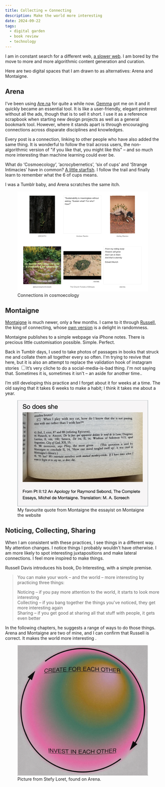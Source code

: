 ```yaml
---
title: Collecting ∞ Connecting
description: Make the world more interesting
date: 2024-09-22
tags:
  - digital garden
  - book review
  - technology
---
```


I am in constant search for a different web, [a slower web](making-a-tiny-digital-garden). I am bored by the move to more and more algorithmic content generation and curation. 

Here are two digital spaces that I am drawn to as alternatives: Arena and Montaigne.

## Arena 

I’ve been using [Are.na](https://www.are.na/sonia-turcotte/index) for quite a while now. [Gemma](https://gemmacope.land/) got me on it and it quickly became an essential tool. It is like a user-friendly, elegant pinterest without all the ads, though that is to sell it short. I use it as a reference scrapbook when starting new design projects as well as a general bookmark tool. However, where it stands apart is through encouraging connections across disparate disciplines and knowledges. 

Every post is a connection, linking to other people who have also added the same thing. It is wonderful to follow the trail across users, the non-algorithmic version of "if you like that, you might like this" – and so much more interesting than machine learning could ever be. 

What do ‘Cosmoecology’, ‘acrocybernetics’, ‘six of cups’ and ‘Strange Intimacies’ have in common? [A little starfish](https://www.are.na/block/3597866). I follow the trail and finally learn to remember what the 6 of cups means. 

I was a Tumblr baby, and Arena scratches the same itch.

<figure>
  <img loading="lazy" src="/images/digital-garden/arena-screenshot.webp" alt="Screenshot of my cosmoecology channel on Arena">
  <figcaption class="small-text">Connections in cosmoecology</figcaption>
</figure>

## Montaigne

[Montaigne](https://collecting.montaigne.io/) is much newer, only a few months. I came to it through [Russell](https://www.russelldavies.com/), the king of connecting,  whose [own version](https://findings.montaigne.io/) is a delight in randomness.

Montaigne publishes to a simple webpage via iPhone notes. There is precious little customisation possible. Simple. Perfect. 

Back in Tumblr days, I used to take photos of passages in books that struck me and collate them all together every so often. I'm trying to revive that here, but it is also an attempt to replace the validation hook of instagram stories <label for="sn-instagram" class="margin-toggle sidenote-number"></label><input type="checkbox" id="sn-instagram" class="margin-toggle"/><span class="sidenote">It’s very cliche to do a social-media-is-bad thing. I'm not saying that. Sometimes it is, sometimes it isn't – an aside for another time.</span>. 

I’m still developing this practice and I forget about it for weeks at a time. The old saying that it takes 6 weeks to make a habit; I think it takes me about a year. 

<figure>
  <img loading="lazy" src="/images/digital-garden/montaigne.webp" alt="Screenshot of Montaigne post">
  <figcaption class="small-text">My favourite quote from Montaigne the essayist on Montaigne the website</figcaption>
</figure>


## Noticing, Collecting, Sharing

When I am consistent with these practices, I see things in a different way. My attention changes. I notice things I probably wouldn't have otherwise. I am more likely to spot interesting juxtapositions and make lateral connections. I feel more inspired to make things. 

Russell Davis introduces his book, Do Interesting, with a simple premise. 

> You can make your work – and the world – more interesting by practicing three things:  
>
> Noticing – if you pay more attention to the world, it starts to look more interesting  
> Collecting – if you bang together the things you've noticed, they get more interesting again  
> Sharing – if you get good at sharing all that stuff with people, it gets even better

In the following chapters, he suggests a range of ways to do those things. Arena and Montaigne are two of mine, and I can confirm that Russell is correct. It makes the world more interesting .

<figure>
  <img loading="lazy" src="/images/digital-garden/invest-create.webp" alt="Pink and green gradient circle. Across the top it says: Create for each other, across the bottom it says: Invest in each other, with arrows pointing to each other in the circle.">
  <figcaption class="small-text">Picture from Stefy Loret, found on Arena.</figcaption>
</figure>